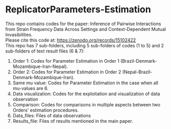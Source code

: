 # ReplicatorParameters-Estimation
This repo contains codes for the paper: Inference of Pairwise Interactions from Strain Frequency Data Across Settings and Context-Dependent Mutual Invasibilities.\
Please cite this code at: https://zenodo.org/records/15102422 \
This repo has 7 sub-folders, including 5 sub-folders of codes (1 to 5) and 2 sub-folders of text result files (6 & 7):

1. Order 1: Codes for Parameter Estimation in Order 1 (Brazil-Denmark-Mozambique-Iran-Nepal).
2. Order 2: Codes for Parameter Estimation in Order 2 (Nepal-Brazil-Denmark-Mozambique-Iran).
3. Same mu value: Codes for Parameter Estimation in the case when all mu-values are 6.
4. Data visualization: Codes for the exploitation and visualization of data observation
5. Comparison: Codes for comparisons in multiple aspects between two Orders' estimation procedures.
6. Data_files: Files of data observations 
7. Results_file: Files of results mentioned in the main paper.
